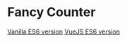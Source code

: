 Fancy Counter
=============

[Vanilla ES6 version](fancy-counter/vanilla-es6-fancy-counter.md)
[VueJS ES6 version](fancy-counter/vuejs-es6-fancy-counter.md)
